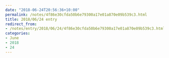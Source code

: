 ```yaml
---
date: "2018-06-24T20:56:36+10:00"
permalink: /notes/4f86e30cfda50b6e79300a17e01a870e09b539c3.html
title: 2018/06/24 entry
redirect_from:
- /notes/entry/2018/06/24/4f86e30cfda50b6e79300a17e01a870e09b539c3.html
categories:
- June
- 2018
- 24
---
```

